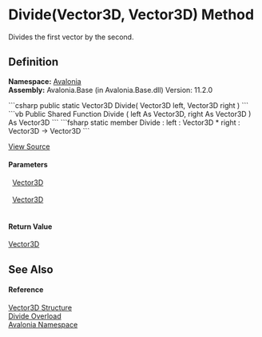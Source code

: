 # Divide(Vector3D, Vector3D) Method


Divides the first vector by the second.



## Definition
**Namespace:** <a href="N_Avalonia">Avalonia</a>  
**Assembly:** Avalonia.Base (in Avalonia.Base.dll) Version: 11.2.0

<Tabs groupId="api-code-preview">
<TabItem value="csharp" label="C#">
```csharp
public static Vector3D Divide(
	Vector3D left,
	Vector3D right
)
```
</TabItem>
<TabItem value="vb" label="VB">
```vb
Public Shared Function Divide ( 
	left As Vector3D,
	right As Vector3D
) As Vector3D
```
</TabItem>
<TabItem value="fsharp" label="F#">
```fsharp
static member Divide : 
        left : Vector3D * 
        right : Vector3D -> Vector3D 
```
</TabItem>
</Tabs>



<a href="https://github.com/AvaloniaUI/Avalonia/tree/master/src/Avalonia.Base/Vector3D.cs#L93" title="View the source code">View Source</a>



#### Parameters
<dl><dt>  <a href="T_Avalonia_Vector3D">Vector3D</a></dt><dd> </dd><dt>  <a href="T_Avalonia_Vector3D">Vector3D</a></dt><dd> </dd></dl>

#### Return Value
<a href="T_Avalonia_Vector3D">Vector3D</a>

## See Also


#### Reference
<a href="T_Avalonia_Vector3D">Vector3D Structure</a>  
<a href="Overload_Avalonia_Vector3D_Divide">Divide Overload</a>  
<a href="N_Avalonia">Avalonia Namespace</a>  
